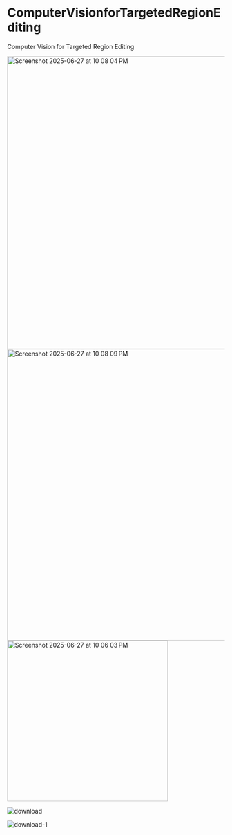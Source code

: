 # ComputerVisionforTargetedRegionEditing
Computer Vision for Targeted Region Editing

<img width="677" alt="Screenshot 2025-06-27 at 10 08 04 PM" src="https://github.com/user-attachments/assets/3e262788-9044-4357-a24e-760707982db8" />
<img width="674" alt="Screenshot 2025-06-27 at 10 08 09 PM" src="https://github.com/user-attachments/assets/71a60651-4837-43c3-9779-7fc0bf49cfc3" />


<img width="372" alt="Screenshot 2025-06-27 at 10 06 03 PM" src="https://github.com/user-attachments/assets/ecc6a722-69d3-4fd9-a0ab-b81df371d7b0" />

![download](https://github.com/user-attachments/assets/45e28b47-59b0-49b3-aa35-a6a4ff7e283a)

![download-1](https://github.com/user-attachments/assets/04704fef-f710-450c-89cf-43509c9b471b)
